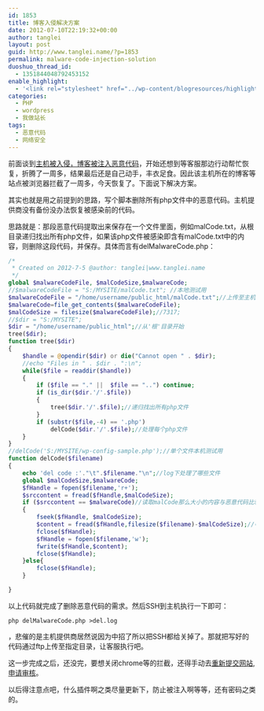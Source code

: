 ```yaml
---
id: 1853
title: 博客入侵解决方案
date: 2012-07-10T22:19:32+00:00
author: tanglei
layout: post
guid: http://www.tanglei.name/?p=1853
permalink: malware-code-injection-solution
duoshuo_thread_id:
  - 1351844048792453152
enable_highlight:
  - '<link rel="stylesheet" href="../wp-content/blogresources/highlightconfig/highlight.default.min.css"><script src="../wp-content/blogresources/highlightconfig/jquery-2.1.4.min.js"></script><script src="../wp-content/blogresources/highlightconfig/enable_highlight.js"></script>'
categories:
  - PHP
  - wordpress
  - 我做站长
tags:
  - 恶意代码
  - 网络安全
---
```

前面谈到<a href="http://www.tanglei.name/malware-code-injection/" target="_blank">主机被入侵，博客被注入恶意代码</a>，开始还想到等客服那边行动帮忙恢复，折腾了一周多，结果最后还是自己动手，丰衣足食。因此该主机所在的博客等站点被浏览器拦截了一周多，今天恢复了。下面说下解决方案。

其实也就是用之前提到的思路，写个脚本删除所有php文件中的恶意代码。主机提供商没有备份没办法恢复被感染前的代码。

思路就是：那段恶意代码提取出来保存在一个文件里面，例如malCode.txt，从根目录递归找出所有php文件，如果该php文件被感染即含有malCode.txt中的内容，则删除这段代码，并保存。具体而言有delMalwareCode.php：

```php
/*
 * Created on 2012-7-5 @author: tanglei|www.tanglei.name 
 */
global $malwareCodeFile, $malCodeSize,$malwareCode;
//$malwareCodeFile = "S:/MYSITE/malCode.txt"; //本地测试用
$malwareCodeFile = "/home/username/public_html/malCode.txt";//上传至主机 
$malwareCode=file_get_contents($malwareCodeFile);
$malCodeSize = filesize($malwareCodeFile);//7317;
//$dir = "S:/MYSITE";
$dir = "/home/username/public_html";//从'根'目录开始
tree($dir);
function tree($dir)
{
	$handle = @opendir($dir) or die("Cannot open " . $dir);
	//echo "Files in " . $dir . ":\n";
	while($file = readdir($handle))
	{
		if ($file == "." ||  $file == "..") continue;
		if (is_dir($dir.'/'.$file))
		{
			tree($dir.'/'.$file);//递归找出所有php文件
		}
		if (substr($file,-4) == '.php')
			delCode($dir.'/'.$file);//处理每个php文件
	}
}
//delCode('S:/MYSITE/wp-config-sample.php');//单个文件本机测试用
function delCode($filename)
{
	echo 'del code :'."\t".$filename."\n";//log下处理了哪些文件
	global $malCodeSize,$malwareCode;
	$fHandle = fopen($filename,'r+');
	$srccontent = fread($fHandle,$malCodeSize);
	if ($srccontent == $malwareCode)//读取malCode那么大小的内容与恶意代码比较
	{
		fseek($fHandle, $malCodeSize);
		$content = fread($fHandle,filesize($filename)-$malCodeSize);//中招了，正常代码应该是从恶意代码之后到文件结束
		fclose($fHandle);
		$fHandle = fopen($filename,'w');
		fwrite($fHandle,$content);
		fclose($fHandle);
	}else{
		fclose($fHandle);
	}

}
```

以上代码就完成了删除恶意代码的需求。然后SSH到主机执行一下即可： 

``php delMalwareCode.php >del.log ``

，悲催的是主机提供商居然说因为中招了所以把SSH都给关掉了。那就把写好的代码通过ftp上传至指定目录，让客服执行吧。
  
这一步完成之后，还没完，要想关闭chrome等的拦截，还得手动去[重新提交网站,申请审核](http://support.google.com/webmasters/bin/answer.py?hl=zh-cn&answer=168328)。
  
以后得注意点吧，什么插件啊之类尽量更新下，防止被注入啊等等，还有密码之类的。
